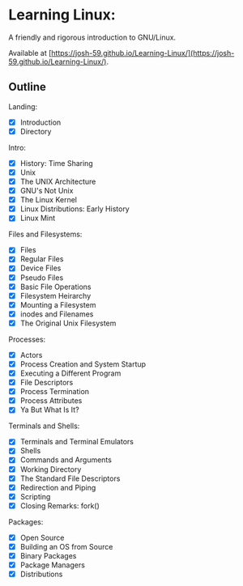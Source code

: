 Learning Linux:
===============

A friendly and rigorous introduction to GNU/Linux.

Available at [https://josh-59.github.io/Learning-Linux/](https://josh-59.github.io/Learning-Linux/).

## Outline

Landing:
- [X] Introduction 
- [X] Directory

Intro:
- [X] History: Time Sharing
- [X] Unix
- [X] The UNIX Architecture
- [X] GNU's Not Unix
- [X] The Linux Kernel
- [X] Linux Distributions: Early History
- [X] Linux Mint

Files and Filesystems:
- [x] Files
- [x] Regular Files
- [x] Device Files
- [x] Pseudo Files
- [x] Basic File Operations
- [x] Filesystem Heirarchy
- [x] Mounting a Filesystem
- [X] inodes and Filenames
- [x] The Original Unix Filesystem

Processes:
- [x] Actors
- [x] Process Creation and System Startup
- [X] Executing a Different Program
- [X] File Descriptors
- [X] Process Termination
- [X] Process Attributes
- [X] Ya But What Is It?

Terminals and Shells:
- [x] Terminals and Terminal Emulators
- [x] Shells
- [x] Commands and Arguments
- [X] Working Directory
- [X] The Standard File Descriptors
- [X] Redirection and Piping
- [X] Scripting
- [X] Closing Remarks: fork()

Packages:
- [X] Open Source
- [X] Building an OS from Source
- [X] Binary Packages
- [X] Package Managers
- [X] Distributions

